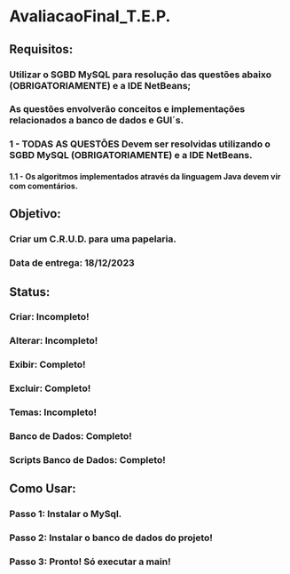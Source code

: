 # AvaliacaoFinal_T.E.P.
## Requisitos:
### Utilizar o SGBD MySQL para resolução das questões abaixo (OBRIGATORIAMENTE) e a IDE NetBeans;
### As questões envolverão conceitos e implementações relacionados a banco de dados e GUI´s.

### 1 - TODAS AS QUESTÕES Devem ser resolvidas utilizando o SGBD MySQL (OBRIGATORIAMENTE) e a IDE NetBeans. 
####  1.1 - Os algoritmos implementados através da linguagem Java devem vir com comentários.

## Objetivo:
###  Criar um C.R.U.D. para uma papelaria.
###  Data de entrega: 18/12/2023

## Status: 
### Criar: Incompleto!
### Alterar: Incompleto!
### Exibir: Completo!
### Excluir: Completo!
### Temas: Incompleto!
### Banco de Dados: Completo!
### Scripts Banco de Dados: Completo!

## Como Usar:
### Passo 1: Instalar o MySql.
### Passo 2: Instalar o banco de dados do projeto!
### Passo 3: Pronto! Só executar a main!
